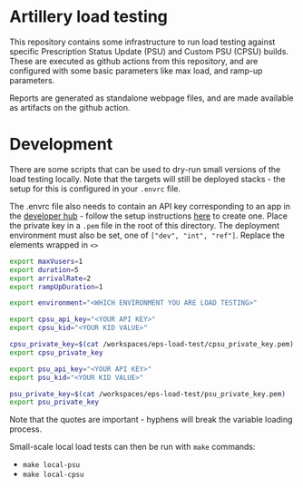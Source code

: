 # Artillery load testing

This repository contains some infrastructure to run load testing against specific Prescription Status Update (PSU) and Custom PSU (CPSU) builds. These are executed as github actions from this repository, and are configured with some basic parameters like max load, and ramp-up parameters.

Reports are generated as standalone webpage files, and are made available as artifacts on the github action.


# Development

There are some scripts that can be used to dry-run small versions of the load testing locally. Note that the targets will still be deployed stacks - the setup for this is configured in your `.envrc` file.

The .envrc file also needs to contain an API key corresponding to an app in the [developer hub](https://dos-internal.ptl.api.platform.nhs.uk/Index) - follow the setup instructions [here](https://nhsd-confluence.digital.nhs.uk/display/APIMC/EPS+Prescription+Status+Update+API+Authorisation) to create one. Place the private key in a `.pem` file in the root of this directory. The deployment environment must also be set, one of `["dev", "int", "ref"]`. Replace the elements wrapped in `<>`

```bash
export maxVusers=1
export duration=5
export arrivalRate=2
export rampUpDuration=1

export environment="<WHICH ENVIRONMENT YOU ARE LOAD TESTING>"

export cpsu_api_key="<YOUR API KEY>"
export cpsu_kid="<YOUR KID VALUE>"

cpsu_private_key=$(cat /workspaces/eps-load-test/cpsu_private_key.pem)
export cpsu_private_key

export psu_api_key="<YOUR API KEY>"
export psu_kid="<YOUR KID VALUE>"

psu_private_key=$(cat /workspaces/eps-load-test/psu_private_key.pem)
export psu_private_key
```

Note that the quotes are important - hyphens will break the variable loading process.

Small-scale local load tests can then be run with `make` commands:
- `make local-psu`
- `make local-cpsu`
